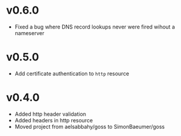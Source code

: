 # v0.6.0

 - Fixed a bug where DNS record lookups never were fired wihout a nameserver

# v0.5.0

 - Add certificate authentication to `http` resource
 
# v0.4.0

 - Added http header validation
 - Added headers in http resource
 - Moved project from aelsabbahy/goss to SimonBaeumer/goss
 